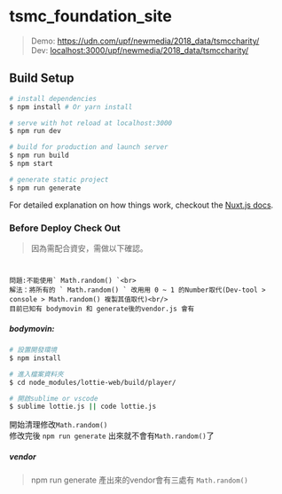 # tsmc_foundation_site

> Demo: https://udn.com/upf/newmedia/2018_data/tsmccharity/ <br/>
> Dev: <localhost:3000/upf/newmedia/2018_data/tsmccharity/>

## Build Setup

``` bash
# install dependencies
$ npm install # Or yarn install

# serve with hot reload at localhost:3000
$ npm run dev

# build for production and launch server
$ npm run build
$ npm start

# generate static project
$ npm run generate
```

For detailed explanation on how things work, checkout the [Nuxt.js docs](https://github.com/nuxt/nuxt.js).

### Before Deploy Check Out
>因為需配合資安，需做以下確認。 <br>
#
```
問題:不能使用` Math.random() `<br>
解法：將所有的 ` Math.random() ` 改用用 0 ~ 1 的Number取代(Dev-tool > console > Math.random() 複製其值取代)<br/>
目前已知有 bodymovin 和 generate後的vendor.js 會有
```

##### bodymovin:
``` bash
# 設置開發環境
$ npm install

# 進入檔案資料夾
$ cd node_modules/lottie-web/build/player/

# 開啟sublime or vscode
$ sublime lottie.js || code lottie.js

```
開始清理修改` Math.random() `<br/>
修改完後 ` npm run generate ` 出來就不會有` Math.random() `了
##### vendor
>npm run generate 產出來的vendor會有三處有 ` Math.random() `



